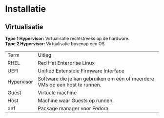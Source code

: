 # Installatie

## Virtualisatie

**Type 1 Hypervisor:** Virtualisatie rechtstreeks op de hardware.\
**Type 2 Hypervisor:** Virtualisatie bovenop een OS.



<table>
    <tr>
        <td>Term</td>
        <td>Uitleg</td>
    </tr>
    <tr>
        <td>RHEL</td>
        <td>Red Hat Enterprise Linux</td>
    </tr>
    <tr>
        <td>UEFI</td>
        <td>Unified Extensible Firmware Interface</td>
    </tr>
    <tr>
        <td>Hypervisor</td>
        <td>Software die je kan gebruiken om één of meerdere VMs op een host te runnen.</td>
    </tr>
    <tr>
        <td>Guest</td>
        <td>Virtuele machine</td>
    </tr>
    <tr>
        <td>Host</td>
        <td>Machine waar Guests op runnen.</td>
    </tr>
    <tr>
        <td>dnf</td>
        <td>Package manager voor Fedora.</td>
    </tr>
</table>
